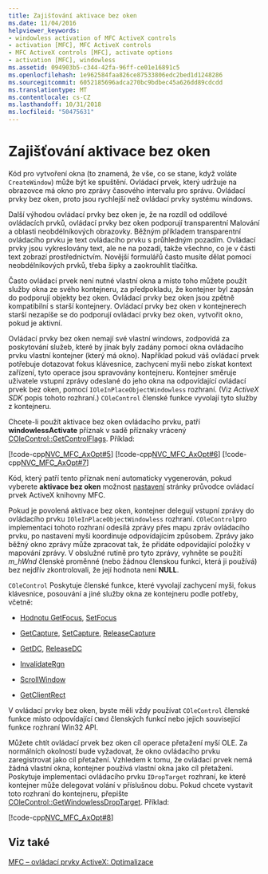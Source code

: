 ```yaml
---
title: Zajišťování aktivace bez oken
ms.date: 11/04/2016
helpviewer_keywords:
- windowless activation of MFC ActiveX controls
- activation [MFC], MFC ActiveX controls
- MFC ActiveX controls [MFC], activate options
- activation [MFC], windowless
ms.assetid: 094903b5-c344-42fa-96ff-ce01e16891c5
ms.openlocfilehash: 1e962584faa826ce87533806edc2bed1d1248286
ms.sourcegitcommit: 6052185696adca270bc9bdbec45a626dd89cdcdd
ms.translationtype: MT
ms.contentlocale: cs-CZ
ms.lasthandoff: 10/31/2018
ms.locfileid: "50475631"
---
```

# <a name="providing-windowless-activation"></a>Zajišťování aktivace bez oken

Kód pro vytvoření okna (to znamená, že vše, co se stane, když voláte `CreateWindow`) může být ke spuštění. Ovládací prvek, který udržuje na obrazovce má okno pro zprávy časového intervalu pro správu. Ovládací prvky bez oken, proto jsou rychlejší než ovládací prvky systému windows.

Další výhodou ovládací prvky bez oken je, že na rozdíl od oddílové ovládacích prvků, ovládací prvky bez oken podporují transparentní Malování a oblasti neobdélníkových obrazovky. Běžným příkladem transparentní ovládacího prvku je text ovládacího prvku s průhledným pozadím. Ovládací prvky jsou vykreslovány text, ale ne na pozadí, takže všechno, co je v části text zobrazí prostřednictvím. Novější formulářů často musíte dělat pomocí neobdélníkových prvků, třeba šipky a zaokrouhlit tlačítka.

Často ovládací prvek není nutné vlastní okna a místo toho můžete použít služby okna ze svého kontejneru, za předpokladu, že kontejner byl zapsán do podporují objekty bez oken. Ovládací prvky bez oken jsou zpětně kompatibilní s starší kontejnery. Ovládací prvky bez oken v kontejnerech starší nezapíše se do podporují ovládací prvky bez oken, vytvořit okno, pokud je aktivní.

Ovládací prvky bez oken nemají své vlastní windows, zodpovídá za poskytování služeb, které by jinak byly zadány pomocí okna ovládacího prvku vlastní kontejner (který má okno). Například pokud váš ovládací prvek potřebuje dotazovat fokus klávesnice, zachycení myši nebo získat kontext zařízení, tyto operace jsou spravovány kontejneru. Kontejner směruje uživatele vstupní zprávy odeslané do jeho okna na odpovídající ovládací prvek bez oken, pomocí `IOleInPlaceObjectWindowless` rozhraní. (Viz *ActiveX SDK* popis tohoto rozhraní.) `COleControl` členské funkce vyvolají tyto služby z kontejneru.

Chcete-li použít aktivace bez oken ovládacího prvku, patří **windowlessActivate** příznak v sadě příznaky vrácený [COleControl::GetControlFlags](../mfc/reference/colecontrol-class.md#getcontrolflags). Příklad:

[!code-cpp[NVC_MFC_AxOpt#5](../mfc/codesnippet/cpp/providing-windowless-activation_1.cpp)]
[!code-cpp[NVC_MFC_AxOpt#6](../mfc/codesnippet/cpp/providing-windowless-activation_2.cpp)]
[!code-cpp[NVC_MFC_AxOpt#7](../mfc/codesnippet/cpp/providing-windowless-activation_3.cpp)]

Kód, který patří tento příznak není automaticky vygenerován, pokud vyberete **aktivace bez oken** možnost [nastavení](../mfc/reference/control-settings-mfc-activex-control-wizard.md) stránky průvodce ovládací prvek ActiveX knihovny MFC.

Pokud je povolená aktivace bez oken, kontejner delegují vstupní zprávy do ovládacího prvku `IOleInPlaceObjectWindowless` rozhraní. `COleControl`pro implementaci tohoto rozhraní odesílá zprávy přes mapu zpráv ovládacího prvku, po nastavení myši koordinuje odpovídajícím způsobem. Zprávy jako běžný okno zprávy může zpracovat tak, že přidáte odpovídající položky v mapování zprávy. V obslužné rutině pro tyto zprávy, vyhněte se použití *m_hWnd* členské proměnné (nebo žádnou členskou funkci, která ji používá) bez nejdřív zkontrolovali, že její hodnota není **NULL**.

`COleControl` Poskytuje členské funkce, které vyvolají zachycení myši, fokus klávesnice, posouvání a jiné služby okna ze kontejneru podle potřeby, včetně:

- [Hodnotu GetFocus](../mfc/reference/colecontrol-class.md#getfocus), [SetFocus](../mfc/reference/colecontrol-class.md#setfocus)

- [GetCapture](../mfc/reference/colecontrol-class.md#getcapture), [SetCapture](../mfc/reference/colecontrol-class.md#setcapture), [ReleaseCapture](../mfc/reference/colecontrol-class.md#releasecapture)

- [GetDC](../mfc/reference/colecontrol-class.md#getdc), [ReleaseDC](../mfc/reference/colecontrol-class.md#releasedc)

- [InvalidateRgn](../mfc/reference/colecontrol-class.md#invalidatergn)

- [ScrollWindow](../mfc/reference/colecontrol-class.md#scrollwindow)

- [GetClientRect](../mfc/reference/colecontrol-class.md#getclientrect)

V ovládací prvky bez oken, byste měli vždy používat `COleControl` členské funkce místo odpovídající `CWnd` členských funkcí nebo jejich související funkce rozhraní Win32 API.

Můžete chtít ovládací prvek bez oken cíl operace přetažení myší OLE. Za normálních okolností bude vyžadovat, že okno ovládacího prvku zaregistrovat jako cíl přetažení. Vzhledem k tomu, že ovládací prvek nemá žádná vlastní okna, kontejner používá vlastní okna jako cíl přetažení. Poskytuje implementaci ovládacího prvku `IDropTarget` rozhraní, ke které kontejner může delegovat volání v příslušnou dobu. Pokud chcete vystavit toto rozhraní do kontejneru, přepište [COleControl::GetWindowlessDropTarget](../mfc/reference/colecontrol-class.md#getwindowlessdroptarget). Příklad:

[!code-cpp[NVC_MFC_AxOpt#8](../mfc/codesnippet/cpp/providing-windowless-activation_4.cpp)]

## <a name="see-also"></a>Viz také

[MFC – ovládací prvky ActiveX: Optimalizace](../mfc/mfc-activex-controls-optimization.md)

